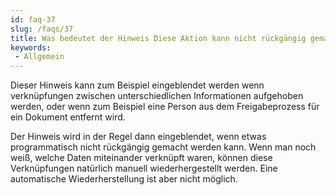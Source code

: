 ```yaml
---
id: faq-37
slug: /faqs/37
title: Was bedeutet der Hinweis Diese Aktion kann nicht rückgängig gemacht werden
keywords:
 - Allgemein
---
```

Dieser Hinweis kann zum Beispiel eingeblendet werden wenn verknüpfungen zwischen unterschiedlichen Informationen aufgehoben werden, oder wenn zum Beispiel eine Person aus dem Freigabeprozess für ein Dokument entfernt wird. 

Der Hinweis wird in der Regel dann eingeblendet, wenn etwas programmatisch nicht rückgängig gemacht werden kann. Wenn man noch weiß, welche Daten miteinander verknüpft waren, können diese Verknüpfungen natürlich manuell wiederhergestellt werden. Eine automatische Wiederherstellung ist aber nicht möglich.